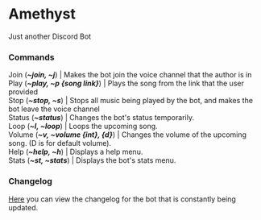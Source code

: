 # Amethyst
Just another Discord Bot

### Commands
Join (_**~join, ~j**_) | Makes the bot join the voice channel that the author is in  
Play (_**~play, ~p {song link}**_) | Plays the song from the link that the user provided  
Stop (_**~stop, ~s**_) | Stops all music being played by the bot, and makes the bot leave the voice channel  
Status (_**~status**_) | Changes the bot's status temporarily.  
Loop (_**~l, ~loop**_) | Loops the upcoming song.  
Volume (_**~v, ~volume {int}, {d}**_) | Changes the volume of the upcoming song. (D is for default volume).  
Help (_**~help, ~h**_) | Displays a help menu.  
Stats (_**~st, ~stats**_) | Displays the bot's stats menu.  

### Changelog
[Here](https://github.com/Joystick299/Amethyst/blob/master/changelog.md) you can view the changelog for the bot that is constantly being updated.  
